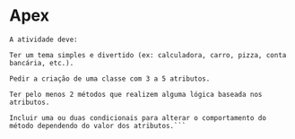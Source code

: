 # Apex
```Gere uma atividade prática para treinar programação em Apex.
A atividade deve:

Ter um tema simples e divertido (ex: calculadora, carro, pizza, conta bancária, etc.).

Pedir a criação de uma classe com 3 a 5 atributos.

Ter pelo menos 2 métodos que realizem alguma lógica baseada nos atributos.

Incluir uma ou duas condicionais para alterar o comportamento do método dependendo do valor dos atributos.```
